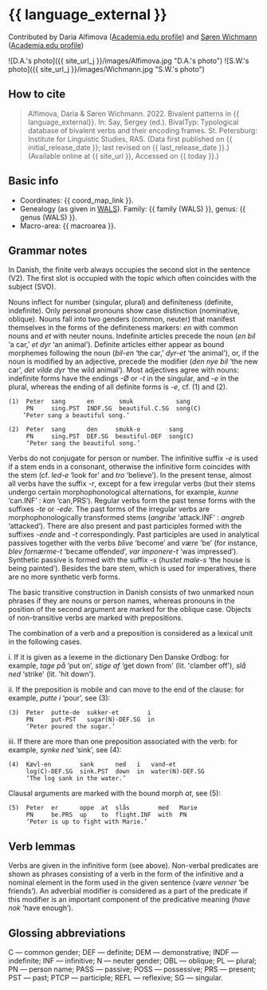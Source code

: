 # {{ language_external }}
Contributed by Daria Alfimova ([Academia.edu profile](https://spbu.academia.edu/DariaAlfimova)) and [Søren Wichmann](https://soerenwichmann.com/) ([Academia.edu profile](https://leidenuni.academia.edu/S%C3%B8renWichmann))

![D.A.'s photo]({{ site_url_j }}/images/Alfimova.jpg "D.A.'s photo") ![S.W.'s photo]({{ site_url_j }}/images/Wichmann.jpg "S.W.'s photo")

## How to cite
> Alfimova, Daria & Søren Wichmann. 2022. Bivalent patterns in {{ language_external}}. 
> In: Say, Sergey (ed.). BivalTyp: Typological database of bivalent verbs and their encoding frames. 
> St. Petersburg: Institute for Linguistic Studies, RAS. 
> (Data first published on {{ initial_release_date }}; 
> last revised on {{ last_release_date }}.) (Available online at {{ site_url }}, 
> Accessed on {{ today }}.)

## Basic info
- Coordinates: {{ coord_map_link }}.
- Genealogy (as given in [WALS](https://wals.info/)). Family: {{ family (WALS) }}, genus: {{ genus (WALS) }}.
- Macro-area: {{ macroarea }}.

## Grammar notes

In Danish, the finite verb always occupies the second slot in the sentence (V2). The first slot is occupied with the topic which often coincides with the subject (SVO).

Nouns inflect for number (singular, plural) and definiteness (definite, indefinite). Only personal pronouns show case distinction (nominative, oblique). Nouns fall into two genders (common, neuter) that manifest themselves in the forms of the definiteness markers: *en* with common nouns and *et* with neuter nouns. Indefinite articles precede the noun (*en bil* ‘a car,’ *et dyr* ‘an animal’). Definite articles either appear as bound morphemes following the noun (*bil-en* ‘the car,’ *dyr-et* ‘the animal’), or, if the noun is modified by an adjective, precede the modifier (*den nye bil* ‘the new car’, *det vilde dyr* ‘the wild animal’). Most adjectives agree with nouns: indefinite forms have the endings *-Ø* or *-t* in the singular, and *-e* in the plural, whereas the ending of all definite forms is *-e*, cf. (1) and (2).

```
(1)  Peter  sang      en       smuk            sang
     PN     sing.PST  INDF.SG  beautiful.C.SG  song(C)
    ‘Peter sang a beautiful song.’

(2)  Peter  sang      den     smukk-e        sang
     PN     sing.PST  DEF.SG  beautiful-DEF  song(C)
     ‘Peter sang the beautiful song.’

```

Verbs do not conjugate for person or number. The infinitive suffix *-e* is used if a stem ends in a consonant, otherwise the infinitive form coincides with the stem (cf. *led-e* ‘look for’ and *tro* ‘believe’). In the present tense, almost all verbs have the suffix *-r*, except for a few irregular verbs (but their stems undergo certain morphophonological alternations, for example, *kunne* ‘can.INF’ : *kan* ‘can,PRS’). Regular verbs form the past tense forms with the suffixes *-te* or *-ede*. The past forms of the irregular verbs are morphophonologically transformed stems (*angribe* ‘attack.INF’ : *angreb* ‘attacked’). There are also present and past participles formed with the suffixes *-ende* and *-t* correspondingly. Past participles are used in analytical passives together with the verbs *blive* ‘become’ and *være* ‘be’ (for instance, *blev fornærme-t* ‘became offended’, *var imponere-t* ‘was impressed’). Synthetic passive is formed with the suffix *-s* (*hustet male-s* ‘the house is being painted’). Besides the bare stem, which is used for imperatives, there are no more synthetic verb forms. 

The basic transitive construction in Danish consists of two unmarked noun phrases if they are nouns or person names, whereas pronouns in the position of the second argument are marked for the oblique case. Objects of non-transitive verbs are marked with prepositions. 

The combination of a verb and a preposition is considered as a lexical unit in the following cases.

i.	If it is given as a lexeme in the dictionary Den Danske Ordbog: for example, *tage på* ‘put on’, *stige af* ‘get down from' (lit. 'clamber off'), *slå ned* ‘strike' (lit. 'hit down').

ii.	If the preposition is mobile and can move to the end of the clause: for example, *putte i* ‘pour’, see (3):

```
(3)  Peter  putte-de  sukker-et        i
     PN     put-PST   sugar(N)-DEF.SG  in
     ‘Peter poured the sugar.’

```

iii.	If there are more than one preposition associated with the verb: for example, *synke ned* ‘sink’, see (4):

```
(4)  Kævl-en        sank      ned   i   vand-et
     log(C)-DEF.SG  sink.PST  down  in  water(N)-DEF.SG
     ‘The log sank in the water.’

```

Clausal arguments are marked with the bound morph *at*, see (5):

```
(5)  Peter  er      oppe  at  slås        med   Marie
     PN     be.PRS  up    to  flight.INF  with  PN
     ‘Peter is up to fight with Marie.’

```

## Verb lemmas

Verbs are given in the infinitive form (see above). Non-verbal predicates are shown as phrases consisting of a verb in the form of the infinitive and a nominal element in the form used in the given sentence (*være venner* ‘be friends’). An adverbial modifier is considered as a part of the predicate if this modifier is an important component of the predicative meaning (*have nok* ‘have enough’).

## Glossing abbreviations

C — common gender; DEF — definite; DEM — demonstrative; INDF — indefinite; INF — infinitive; N — neuter gender; OBL — oblique; PL — plural; PN — person name; PASS — passive; POSS — possessive; PRS — present; PST — past; PTCP — participle; REFL — reflexive; SG — singular. 
